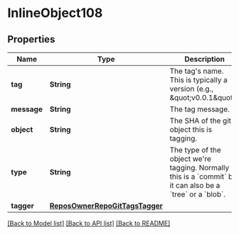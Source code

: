# InlineObject108

## Properties
Name | Type | Description | Notes
------------ | ------------- | ------------- | -------------
**tag** | **String** | The tag&#39;s name. This is typically a version (e.g., \&quot;v0.0.1\&quot;). | 
**message** | **String** | The tag message. | 
**object** | **String** | The SHA of the git object this is tagging. | 
**type** | **String** | The type of the object we&#39;re tagging. Normally this is a &#x60;commit&#x60; but it can also be a &#x60;tree&#x60; or a &#x60;blob&#x60;. | 
**tagger** | [**ReposOwnerRepoGitTagsTagger**](ReposOwnerRepoGitTagsTagger.md) |  | [optional] 

[[Back to Model list]](../README.md#documentation-for-models) [[Back to API list]](../README.md#documentation-for-api-endpoints) [[Back to README]](../README.md)


